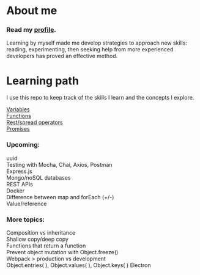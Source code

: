 # About me

### Read my [profile](https://github.com/nes11/About-me/blob/master/Agn%C3%A8sGaroux.profile.pdf).  
Learning by myself made me develop strategies to approach new skills: reading, experimenting, then seeking help from more experienced developers has proved an effective method. 

# Learning path
I use this repo to keep track of the skills I learn and the concepts I explore. 

[Variables](https://github.com/nes11/About-me/blob/master/variables.md)  
[Functions](https://github.com/nes11/About-me/blob/master/functions.md)  
[Rest/spread operators](https://github.com/nes11/About-me/blob/master/rest-spread-operators.md)  
[Promises](https://github.com/nes11/About-me/blob/master/Promises.md)

### Upcoming:

uuid  
Testing with Mocha, Chai, Axios, Postman  
Express.js  
Mongo/noSQL databases  
REST APIs  
Docker  
Difference between map and forEach (+/-)  
Value/reference  

### More topics:

Composition vs inheritance  
Shallow copy/deep copy  
Functions that return a function  
Prevent object mutation with Object.freeze()    
Webpack > production vs development  
Object.entries( ), Object.values( ), Object.keys( )
Electron 